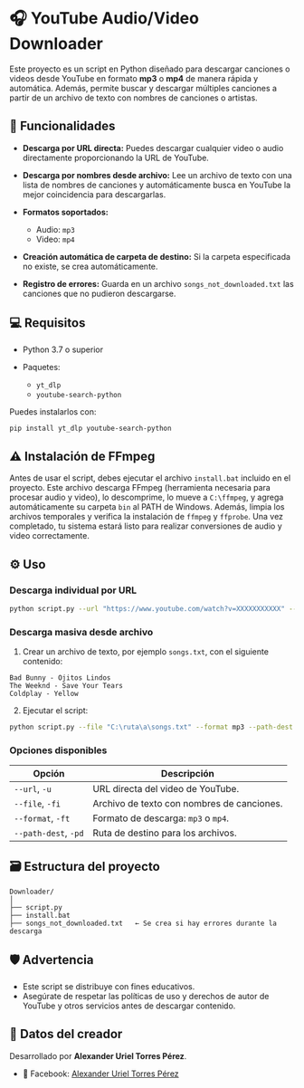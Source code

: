 # 🎧 YouTube Audio/Video Downloader

Este proyecto es un script en Python diseñado para descargar canciones o videos desde YouTube en formato **mp3** o **mp4** de manera rápida y automática. Además, permite buscar y descargar múltiples canciones a partir de un archivo de texto con nombres de canciones o artistas.

## 🚀 Funcionalidades

- **Descarga por URL directa:** Puedes descargar cualquier video o audio directamente proporcionando la URL de YouTube.
- **Descarga por nombres desde archivo:** Lee un archivo de texto con una lista de nombres de canciones y automáticamente busca en YouTube la mejor coincidencia para descargarlas.
- **Formatos soportados:**

  - Audio: `mp3`
  - Video: `mp4`

- **Creación automática de carpeta de destino:** Si la carpeta especificada no existe, se crea automáticamente.
- **Registro de errores:** Guarda en un archivo `songs_not_downloaded.txt` las canciones que no pudieron descargarse.

## 💻 Requisitos

- Python 3.7 o superior
- Paquetes:

  - `yt_dlp`
  - `youtube-search-python`

Puedes instalarlos con:

```bash
pip install yt_dlp youtube-search-python
```

## ⚠️ Instalación de FFmpeg

Antes de usar el script, debes ejecutar el archivo `install.bat` incluido en el proyecto. Este archivo descarga FFmpeg (herramienta necesaria para procesar audio y video), lo descomprime, lo mueve a `C:\ffmpeg`, y agrega automáticamente su carpeta `bin` al PATH de Windows. Además, limpia los archivos temporales y verifica la instalación de `ffmpeg` y `ffprobe`. Una vez completado, tu sistema estará listo para realizar conversiones de audio y video correctamente.

## ⚙️ Uso

### Descarga individual por URL

```bash
python script.py --url "https://www.youtube.com/watch?v=XXXXXXXXXXX" --format mp3 --path-dest "C:\Descargas"
```

### Descarga masiva desde archivo

1. Crear un archivo de texto, por ejemplo `songs.txt`, con el siguiente contenido:

```
Bad Bunny - Ojitos Lindos
The Weeknd - Save Your Tears
Coldplay - Yellow
```

2. Ejecutar el script:

```bash
python script.py --file "C:\ruta\a\songs.txt" --format mp3 --path-dest "C:\Descargas"
```

### Opciones disponibles

| Opción               | Descripción                                |
| -------------------- | ------------------------------------------ |
| `--url`, `-u`        | URL directa del video de YouTube.          |
| `--file`, `-fi`      | Archivo de texto con nombres de canciones. |
| `--format`, `-ft`    | Formato de descarga: `mp3` o `mp4`.        |
| `--path-dest`, `-pd` | Ruta de destino para los archivos.         |

## 🗃️ Estructura del proyecto

```
Downloader/
│
├── script.py
├── install.bat
├── songs_not_downloaded.txt   ← Se crea si hay errores durante la descarga
```

## 🛡️ Advertencia

- Este script se distribuye con fines educativos.
- Asegúrate de respetar las políticas de uso y derechos de autor de YouTube y otros servicios antes de descargar contenido.

## 💬 Datos del creador

Desarrollado por **Alexander Uriel Torres Pérez**.

- 📘 Facebook: [Alexander Uriel Torres Pérez](https://www.facebook.com/57372d0ba6934f836d8e497747097c87)
